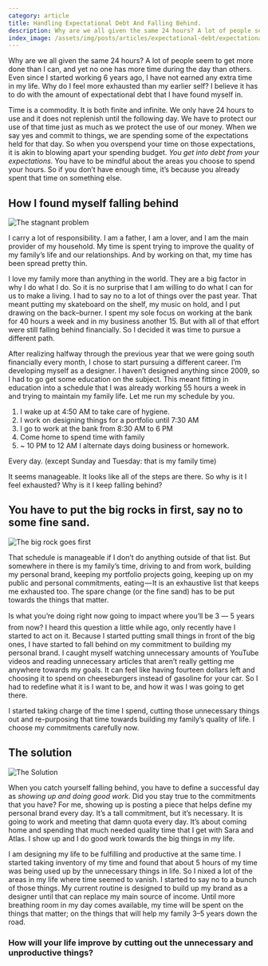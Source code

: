 ```yaml
---
category: article
title: Handling Expectational Debt And Falling Behind.
description: Why are we all given the same 24 hours? A lot of people seem to get more done than I can, and yet no one has more time during the day than others. Even since I started working 6 years ago, I have not earned any extra time in my life. Why do I feel more exhausted than my earlier self?
index_image: /assets/img/posts/articles/expectational-debt/expectational-debt.jpg
---
```






Why are we all given the same 24 hours? A lot of people seem to get more done than I can, and yet no one has more time during the day than others. Even since I started working 6 years ago, I have not earned any extra time in my life. Why do I feel more exhausted than my earlier self? I believe it has to do with the amount of expectational debt that I have found myself in.

Time is a commodity. It is both finite and infinite. We only have 24 hours to use and it does not replenish until the following day. We have to protect our use of that time just as much as we protect the use of our money. When we say yes and commit to things, we are spending some of the expectations held for that day. So when you overspend your time on those expectations, it is akin to blowing apart your spending budget. _You get into debt from your expectations._ You have to be mindful about the areas you choose to spend your hours. So if you don’t have enough time, it’s because you already spent that time on something else.

## How I found myself falling behind
<img src="https://cdn-images-1.medium.com/max/600/1*WjvFA3wtFd0FvpDoqFsyJg.jpeg" alt="The stagnant problem" class="float cf" />





I carry a lot of responsibility. I am a father, I am a lover, and I am the main provider of my household. My time is spent trying to improve the quality of my family’s life and our relationships. And by working on that, my time has been spread pretty thin.

I love my family more than anything in the world. They are a big factor in why I do what I do. So it is no surprise that I am willing to do what I can for us to make a living. I had to say no to a lot of things over the past year. That meant putting my skateboard on the shelf, my music on hold, and I put drawing on the back–burner. I spent my sole focus on working at the bank for 40 hours a week and in my business another 15. But with all of that effort were still falling behind financially. So I decided it was time to pursue a different path.

After realizing halfway through the previous year that we were going south financially every month, I chose to start pursuing a different career. I’m developing myself as a designer. I haven’t designed anything since 2009, so I had to go get some education on the subject. This meant fitting in education into a schedule that I was already working 55 hours a week in and trying to maintain my family life. Let me run my schedule by you.

1. I wake up at 4:50 AM to take care of hygiene.
2. I work on designing things for a portfolio until 7:30 AM
3. I go to work at the bank from 8:30 AM to 6 PM
4. Come home to spend time with family
5. ~ 10 PM to 12 AM I alternate days doing business or homework.

Every day. (except Sunday and Tuesday: that is my family time)

It seems manageable. It looks like all of the steps are there. So why is it I feel exhausted? Why is it I keep falling behind?

<div class="callout"> <h2> You have to put the big rocks in first, say no to some fine sand.</h2></div>

<img src="{{site.baseurl}}/assets/rocks-hands.jpg" alt="The big rock goes first"  />





That schedule is manageable if I don’t do anything outside of that list. But somewhere in there is my family’s time, driving to and from work, building my personal brand, keeping my portfolio projects going, keeping up on my public and personal commitments, eating — It is an exhaustive list that keeps me exhausted too. The spare change (or the fine sand) has to be put towards the things that matter.

Is what you’re doing right now going to impact where you’ll be 3 &#8212; 5 years from now? I heard this question a little while ago, only recently have I started to act on it. Because I started putting small things in front of the big ones, I have started to fall behind on my commitment to building my personal brand. I caught myself watching unnecessary amounts of YouTube videos and reading unnecessary articles that aren’t really getting me anywhere towards my goals. It can feel like having fourteen dollars left and choosing it to spend on cheeseburgers instead of gasoline for your car. So I had to redefine what it is I want to be, and how it was I was going to get there.

I started taking charge of the time I spend, cutting those unnecessary things out and re-purposing that time towards building my family’s quality of life. I choose my commitments carefully now.

## The solution
<img src="https://cdn-images-1.medium.com/max/800/1*ZfWeFbSv0xE_ym4N1kFsvQ.jpeg" alt="The Solution"  />





When you catch yourself falling behind, you have to define a successful day as *showing up and doing good work*. Did you stay true to the commitments that you have? For me, showing up is posting a piece that helps define my personal brand every day. It’s a tall commitment, but it’s necessary. It is going to work and meeting that damn quota every day. It’s about coming home and spending that much needed quality time that I get with Sara and Atlas. I show up and I do good work towards the big things in my life.

I am designing my life to be fulfilling and productive at the same time. I started taking inventory of my time and found that about 5 hours of my time was being used up by the unnecessary things in life. So I nixed a lot of the areas in my life where time seemed to vanish. I started to say no to a bunch of those things. My current routine is designed to build up my brand as a designer until that can replace my main source of income. Until more breathing room in my day comes available, my time will be spent on the things that matter; on the things that will help my family 3–5 years down the road.







### How will your life improve by cutting out the unnecessary and unproductive things?
